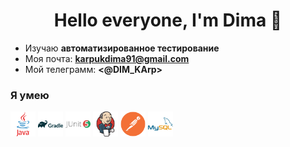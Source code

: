 <h1 align="center">Hello everyone, I'm Dima 👋 </h1>

 - Изучаю **автоматизированное тестирование**
 - Моя почта: **<karpukdima91@gmail.com>**
 - Мой телеграмм: **<@DIM_KArp>**

### Я умею

<p align="left">
<img align="center" src="resources/java-original-wordmark.svg" height="40" width="40">
<img align="center" src="resources/gradle-original-wordmark.svg" height="40" width="40">
<img align="center" src="resources/junit-original-wordmark.svg" height="40" width="40">
<img align="center" src="resources/jenkins-original.svg" height="40" width="40">
<img align="center" src="resources/postman-plain.svg" height="40" width="40">
<img align="center" src="resources/mysql-original-wordmark.svg" height="40" width="40">
</p>

<!--
**DimaKarpuk/DimaKarpuk** is a ✨ _special_ ✨ repository because its `README.md` (this file) appears on your GitHub profile.

Here are some ideas to get you started:

- 🔭 I’m currently working on ...
- 🌱 I’m currently learning ...
- 👯 I’m looking to collaborate on ...
- 🤔 I’m looking for help with ...
- 💬 Ask me about ...
- 📫 How to reach me: ...
- 😄 Pronouns: ...
- ⚡ Fun fact: ...
-->
